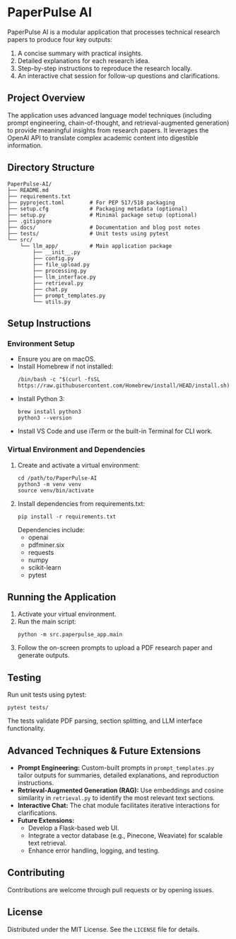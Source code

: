 # PaperPulse AI

PaperPulse AI is a modular application that processes technical research papers to produce four key outputs:
1. A concise summary with practical insights.
2. Detailed explanations for each research idea.
3. Step-by-step instructions to reproduce the research locally.
4. An interactive chat session for follow-up questions and clarifications.

## Project Overview

The application uses advanced language model techniques (including prompt engineering, chain-of-thought, and retrieval-augmented generation) to provide meaningful insights from research papers. It leverages the OpenAI API to translate complex academic content into digestible information.

## Directory Structure

```
PaperPulse-AI/
├── README.md
├── requirements.txt
├── pyproject.toml        # For PEP 517/518 packaging
├── setup.cfg             # Packaging metadata (optional)
├── setup.py              # Minimal package setup (optional)
├── .gitignore
├── docs/                 # Documentation and blog post notes
├── tests/                # Unit tests using pytest
└── src/
    └── llm_app/          # Main application package
        ├── __init__.py
        ├── config.py
        ├── file_upload.py
        ├── processing.py
        ├── llm_interface.py
        ├── retrieval.py
        ├── chat.py
        ├── prompt_templates.py
        └── utils.py
```

## Setup Instructions

### Environment Setup
- Ensure you are on macOS.
- Install Homebrew if not installed:
  ```
  /bin/bash -c "$(curl -fsSL https://raw.githubusercontent.com/Homebrew/install/HEAD/install.sh)"
  ```
- Install Python 3:
  ```
  brew install python3
  python3 --version
  ```
- Install VS Code and use iTerm or the built-in Terminal for CLI work.

### Virtual Environment and Dependencies
1. Create and activate a virtual environment:
   ```
   cd /path/to/PaperPulse-AI
   python3 -m venv venv
   source venv/bin/activate
   ```
2. Install dependencies from requirements.txt:
   ```
   pip install -r requirements.txt
   ```
   Dependencies include:
   - openai
   - pdfminer.six
   - requests
   - numpy
   - scikit-learn
   - pytest

## Running the Application

1. Activate your virtual environment.
2. Run the main script:
   ```
   python -m src.paperpulse_app.main                                                                                                                 
   ```
3. Follow the on-screen prompts to upload a PDF research paper and generate outputs.

## Testing

Run unit tests using pytest:
```
pytest tests/
```
The tests validate PDF parsing, section splitting, and LLM interface functionality.

## Advanced Techniques & Future Extensions

- **Prompt Engineering:** Custom-built prompts in `prompt_templates.py` tailor outputs for summaries, detailed explanations, and reproduction instructions.
- **Retrieval-Augmented Generation (RAG):** Use embeddings and cosine similarity in `retrieval.py` to identify the most relevant text sections.
- **Interactive Chat:** The chat module facilitates iterative interactions for clarifications.
- **Future Extensions:**
  - Develop a Flask-based web UI.
  - Integrate a vector database (e.g., Pinecone, Weaviate) for scalable text retrieval.
  - Enhance error handling, logging, and testing.

## Contributing

Contributions are welcome through pull requests or by opening issues.

## License

Distributed under the MIT License. See the `LICENSE` file for details.